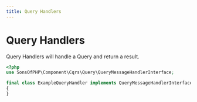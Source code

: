 ```yaml
---
title: Query Handlers
---
```


# Query Handlers

Query Handlers will handle a Query and return a result.

```php
<?php
use SonsOfPHP\Component\Cqrs\Query\QueryMessageHandlerInterface;

final class ExampleQueryHandler implements QueryMessageHandlerInterface
{
}
```
